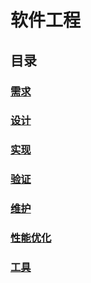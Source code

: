 # 软件工程

## 目录

### [需求](./requirements/contents.md)

### [设计](./design/contents.md)

### [实现](./implementation/contents.md)

### [验证](./verification/contents.md)

### [维护](./maintenance/contents.md)

### [性能优化](./performance-optimization/contents.md)

### [工具](./tools/contents.md)

